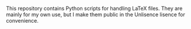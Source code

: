 This repository contains Python scripts for handling LaTeX files. They are mainly for my own use, but I make them public in the Unlisence lisence for convenience.
